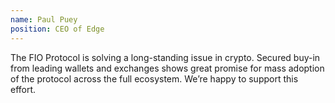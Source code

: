 ```yaml
---
name: Paul Puey
position: CEO of Edge
---
```


The FIO Protocol is solving a long-standing issue in crypto. Secured buy-in from
                            leading wallets and exchanges shows great promise for mass adoption of the protocol
                            across the full ecosystem. We’re happy to support this effort.